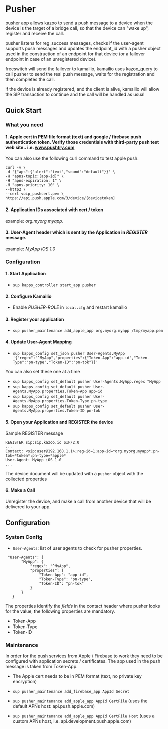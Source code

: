 
# Pusher
pusher app allows kazoo to send a push message to a device when the device is the target of a bridge call, so that the device can "wake up", register and receive the call.

pusher listens for reg_success messages, checks if the user-agent supports push messages and updates the endpoint_id with a pusher object used in the construction of an endpoint for that device (or a failover endpoint in case of an unregistered device).

freeswitch will send the failover to kamailio, kamailio uses kazoo_query to call pusher to send the real push message, waits for the registration and then completes the call.

if the device is already registered, and the client is alive, kamailio will allow the SIP transaction to continue and the call will be handled as usual

## Quick Start

### What you need
#### 1. Apple cert in PEM file format (text) and google / firebase push authentication token.  Verify those credentials with third-party push test web site.. i.e. www.pushtry.com

You can also use the following curl command to test apple push.

```curl
curl -v \
-d '{"aps":{"alert":"text","sound":"default"}}' \
-H "apns-topic:[app-id]" \
-H "apns-expiration: 1" \
-H "apns-priority: 10" \
--http2 \
--cert voip_pushcert.pem \
https://api.push.apple.com/3/device/[devicetoken]
```

#### 2. Application IDs associated with cert / token
  example: *org.myorg.myapp*.

#### 3. User-Agent header which is sent by the Application in *REGISTER* message.
  example: *MyApp iOS 1.0* 

### Configuration

#### 1. Start Application
 * `sup kapps_controller start_app pusher`
 
#### 2. Configure Kamailio
 * Enable *PUSHER-ROLE*  in `local.cfg` and restart kamailio

#### 3. Register your application
 * `sup pusher_maintenance add_apple_app org.myorg.myapp /tmp/myapp.pem`

#### 4. Update User-Agent Mapping

 * `sup kapps_config set_json pusher User-Agents.MyApp '{"regex":"^MyApp","properties":{"Token-App":"app-id","Token-Type":"pn-type","Token-ID":"pn-tok"}}'`
 
 You can also set these one at a time
 
* `sup kapps_config set_default pusher User-Agents.MyApp.regex ^MyApp`
* `sup kapps_config set_default pusher User-Agents.MyApp.properties.Token-App app-id`
* `sup kapps_config set_default pusher User-Agents.MyApp.properties.Token-Type pn-type`
* `sup kapps_config set_default pusher User-Agents.MyApp.properties.Token-ID pn-tok`

#### 5. Open your Application and REGISTER the device

Sample REGISTER message

```
REGISTER sip:sip.kazoo.io SIP/2.0
...
Contact: <sip:user@192.168.1.1>;reg-id=1;app-id=*org.myorg.myapp*;pn-tok=*token*;pn-type=*apple*
User-Agent: MyApp iOS 1.0
...
```

The device document will be updated with a `pusher` object with the collected properties

#### 6. Make a Call

Unregister the device, and make a call from another device that will be delivered to your app.

## Configuration

### System Config

* `User-Agents`: list of user agents to check for pusher properties.

```
 "User-Agents": {
       "MyApp": {
           "regex": "^MyApp",
           "properties": {
               "Token-App": "app-id",
               "Token-Type": "pn-type",
               "Token-ID": "pn-tok"
           }
       }
   }
```

The properties identify the *fields*  in the contact header where pusher looks for the value, the following properties are mandatory.
   * Token-App
   * Token-Type
   * Token-ID

### Maintenance

In order for the push services from Apple / Firebase to work they need to be configured with application secrets / certificates. The app used in the push message is taken from Token-App.

* The Apple cert needs to be in PEM format (text, no private key encryption)

* `sup pusher_maintenance add_firebase_app AppId Secret`
* `sup pusher_maintenance add_apple_app AppId CertFile` (uses the default APNs host: api.push.apple.com)
* `sup pusher_maintenance add_apple_app AppId CertFile Host` (uses a custom APNs host, i.e. api.development.push.apple.com)
